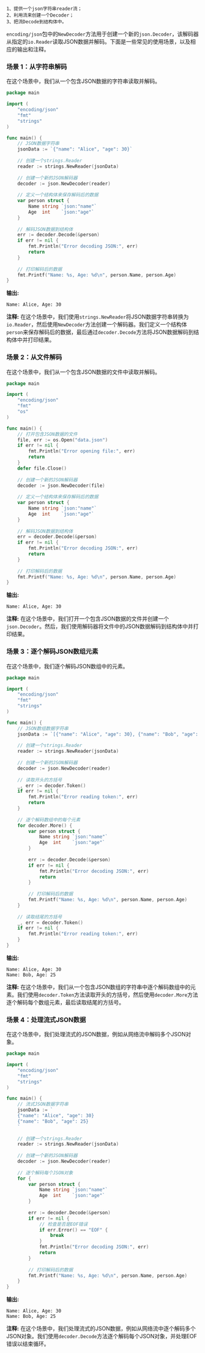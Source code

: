 ```
1、提供一个json字符串reader流；
2、利用流来创建一个Decoder；
3、把流Decode到结构体中。
```

`encoding/json`包中的`NewDecoder`方法用于创建一个新的`json.Decoder`，该解码器从指定的`io.Reader`读取JSON数据并解码。下面是一些常见的使用场景，以及相应的输出和注释。

### 场景 1：从字符串解码
在这个场景中，我们从一个包含JSON数据的字符串读取并解码。

```go
package main

import (
    "encoding/json"
    "fmt"
    "strings"
)

func main() {
    // JSON数据字符串
    jsonData := `{"name": "Alice", "age": 30}`
    
    // 创建一个strings.Reader
    reader := strings.NewReader(jsonData)
    
    // 创建一个新的JSON解码器
    decoder := json.NewDecoder(reader)
    
    // 定义一个结构体来保存解码后的数据
    var person struct {
        Name string `json:"name"`
        Age  int    `json:"age"`
    }
    
    // 解码JSON数据到结构体
    err := decoder.Decode(&person)
    if err != nil {
        fmt.Println("Error decoding JSON:", err)
        return
    }
    
    // 打印解码后的数据
    fmt.Printf("Name: %s, Age: %d\n", person.Name, person.Age)
}
```

**输出:**
```
Name: Alice, Age: 30
```

**注释:**
在这个场景中，我们使用`strings.NewReader`将JSON数据字符串转换为`io.Reader`，然后使用`NewDecoder`方法创建一个解码器。我们定义一个结构体`person`来保存解码后的数据，最后通过`decoder.Decode`方法将JSON数据解码到结构体中并打印结果。

### 场景 2：从文件解码
在这个场景中，我们从一个包含JSON数据的文件中读取并解码。

```go
package main

import (
    "encoding/json"
    "fmt"
    "os"
)

func main() {
    // 打开包含JSON数据的文件
    file, err := os.Open("data.json")
    if err != nil {
        fmt.Println("Error opening file:", err)
        return
    }
    defer file.Close()
    
    // 创建一个新的JSON解码器
    decoder := json.NewDecoder(file)
    
    // 定义一个结构体来保存解码后的数据
    var person struct {
        Name string `json:"name"`
        Age  int    `json:"age"`
    }
    
    // 解码JSON数据到结构体
    err = decoder.Decode(&person)
    if err != nil {
        fmt.Println("Error decoding JSON:", err)
        return
    }
    
    // 打印解码后的数据
    fmt.Printf("Name: %s, Age: %d\n", person.Name, person.Age)
}
```

**输出:**
```
Name: Alice, Age: 30
```

**注释:**
在这个场景中，我们打开一个包含JSON数据的文件并创建一个`json.Decoder`。然后，我们使用解码器将文件中的JSON数据解码到结构体中并打印结果。

### 场景 3：逐个解码JSON数组元素
在这个场景中，我们逐个解码JSON数组中的元素。

```go
package main

import (
    "encoding/json"
    "fmt"
    "strings"
)

func main() {
    // JSON数组数据字符串
    jsonData := `[{"name": "Alice", "age": 30}, {"name": "Bob", "age": 25}]`
    
    // 创建一个strings.Reader
    reader := strings.NewReader(jsonData)
    
    // 创建一个新的JSON解码器
    decoder := json.NewDecoder(reader)
    
    // 读取开头的方括号
    _, err := decoder.Token()
    if err != nil {
        fmt.Println("Error reading token:", err)
        return
    }
    
    // 逐个解码数组中的每个元素
    for decoder.More() {
        var person struct {
            Name string `json:"name"`
            Age  int    `json:"age"`
        }
        
        err := decoder.Decode(&person)
        if err != nil {
            fmt.Println("Error decoding JSON:", err)
            return
        }
        
        // 打印解码后的数据
        fmt.Printf("Name: %s, Age: %d\n", person.Name, person.Age)
    }
    
    // 读取结尾的方括号
    _, err = decoder.Token()
    if err != nil {
        fmt.Println("Error reading token:", err)
    }
}
```

**输出:**
```
Name: Alice, Age: 30
Name: Bob, Age: 25
```

**注释:**
在这个场景中，我们从一个包含JSON数组的字符串中逐个解码数组中的元素。我们使用`decoder.Token`方法读取开头的方括号，然后使用`decoder.More`方法逐个解码每个数组元素，最后读取结尾的方括号。

### 场景 4：处理流式JSON数据
在这个场景中，我们处理流式的JSON数据，例如从网络流中解码多个JSON对象。

```go
package main

import (
    "encoding/json"
    "fmt"
    "strings"
)

func main() {
    // 流式JSON数据字符串
    jsonData := `
    {"name": "Alice", "age": 30}
    {"name": "Bob", "age": 25}
    `
    
    // 创建一个strings.Reader
    reader := strings.NewReader(jsonData)
    
    // 创建一个新的JSON解码器
    decoder := json.NewDecoder(reader)
    
    // 逐个解码每个JSON对象
    for {
        var person struct {
            Name string `json:"name"`
            Age  int    `json:"age"`
        }
        
        err := decoder.Decode(&person)
        if err != nil {
            // 检查是否是EOF错误
            if err.Error() == "EOF" {
                break
            }
            fmt.Println("Error decoding JSON:", err)
            return
        }
        
        // 打印解码后的数据
        fmt.Printf("Name: %s, Age: %d\n", person.Name, person.Age)
    }
}
```

**输出:**
```
Name: Alice, Age: 30
Name: Bob, Age: 25
```

**注释:**
在这个场景中，我们处理流式的JSON数据，例如从网络流中逐个解码多个JSON对象。我们使用`decoder.Decode`方法逐个解码每个JSON对象，并处理EOF错误以结束循环。